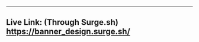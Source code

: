 -----------------------------------------
Live Link: (Through Surge.sh)
https://banner_design.surge.sh/
-----------------------------------------
